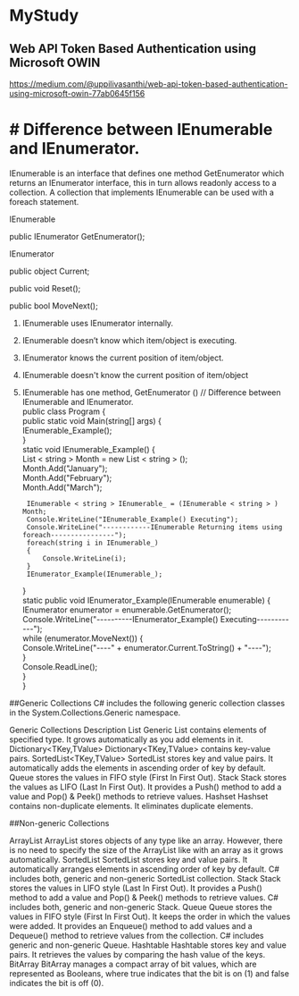 # MyStudy
 
## Web API Token Based Authentication using Microsoft OWIN
https://medium.com/@uppilivasanthi/web-api-token-based-authentication-using-microsoft-owin-77ab0645f156

# # Difference between IEnumerable and IEnumerator.
IEnumerable is an interface that defines one method GetEnumerator which returns an IEnumerator interface, this in turn allows readonly access to a collection. A collection that implements IEnumerable can be used with a foreach statement.

IEnumerable 

public IEnumerator GetEnumerator();

IEnumerator

public object Current;

public void Reset();

public bool MoveNext();

1. IEnumerable uses IEnumerator internally.
2. IEnumerable doesn’t know which item/object is executing.
3. IEnumerator knows the current position of item/object.
4. IEnumerable doesn't know the current position of item/object
5. IEnumerable has one method, GetEnumerator ()
// Difference between IEnumerable and IEnumerator.  
public class Program {  
    public static void Main(string[] args) {  
        IEnumerable_Example();  
    }  
    static void IEnumerable_Example() 
    {  
        List < string > Month = new List < string > ();  
        Month.Add("January");  
        Month.Add("February");  
        Month.Add("March");  
 
        IEnumerable < string > IEnumerable_ = (IEnumerable < string > ) Month;  
        Console.WriteLine("IEnumerable_Example() Executing");  
        Console.WriteLine("------------IEnumerable Returning items using foreach----------------");  
        foreach(string i in IEnumerable_) 
        {  
            Console.WriteLine(i);  
        }  
        IEnumerator_Example(IEnumerable_);  
    }  
    static public void IEnumerator_Example(IEnumerable enumerable) {  
        IEnumerator enumerator = enumerable.GetEnumerator();  
        Console.WriteLine("----------IEnumerator_Example() Executing------------");  
        while (enumerator.MoveNext()) {  
            Console.WriteLine("----" + enumerator.Current.ToString() + "----");  
        }  
        Console.ReadLine();  
    }  
}  

##Generic Collections
C# includes the following generic collection classes in the System.Collections.Generic namespace.

Generic Collections	Description
List<T>	Generic List<T> contains elements of specified type. It grows automatically as you add elements in it.
Dictionary<TKey,TValue>	Dictionary<TKey,TValue> contains key-value pairs.
SortedList<TKey,TValue>	SortedList stores key and value pairs. It automatically adds the elements in ascending order of key by default.
Queue<T>	stores the values in FIFO style (First In First Out).
Stack<T>	Stack<T> stores the values as LIFO (Last In First Out). It provides a Push() method to add a value and Pop() & Peek() methods to retrieve values.
Hashset<T>	Hashset<T> contains non-duplicate elements. It eliminates duplicate elements.

##Non-generic Collections

ArrayList	ArrayList stores objects of any type like an array. However, there is no need to specify the size of the ArrayList like with an array as it grows automatically.
SortedList	SortedList stores key and value pairs. It automatically arranges elements in ascending order of key by default. C# includes both, generic and non-generic SortedList collection.
Stack	Stack stores the values in LIFO style (Last In First Out). It provides a Push() method to add a value and Pop() & Peek() methods to retrieve values. C# includes both, generic and non-generic Stack.
Queue	Queue stores the values in FIFO style (First In First Out). It keeps the order in which the values were added. It provides an Enqueue() method to add values and a Dequeue() method to retrieve values from the collection. C# includes generic and non-generic Queue.
Hashtable	Hashtable stores key and value pairs. It retrieves the values by comparing the hash value of the keys.
BitArray	BitArray manages a compact array of bit values, which are represented as Booleans, where true indicates that the bit is on (1) and false indicates the bit is off (0).
